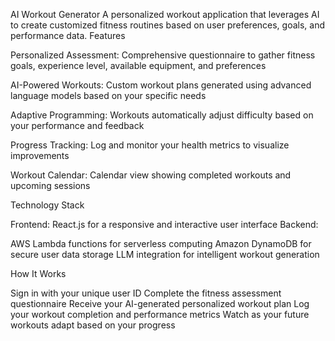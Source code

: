 AI Workout Generator
A personalized workout application that leverages AI to create customized fitness routines based on user preferences, goals, and performance data.
Features

Personalized Assessment: Comprehensive questionnaire to gather fitness goals, experience level, available equipment, and preferences

AI-Powered Workouts: Custom workout plans generated using advanced language models based on your specific needs

Adaptive Programming: Workouts automatically adjust difficulty based on your performance and feedback

Progress Tracking: Log and monitor your health metrics to visualize improvements

Workout Calendar: Calendar view showing completed workouts and upcoming sessions

Technology Stack

Frontend: React.js for a responsive and interactive user interface
Backend:

AWS Lambda functions for serverless computing
Amazon DynamoDB for secure user data storage
LLM integration for intelligent workout generation



How It Works

Sign in with your unique user ID
Complete the fitness assessment questionnaire
Receive your AI-generated personalized workout plan
Log your workout completion and performance metrics
Watch as your future workouts adapt based on your progress
